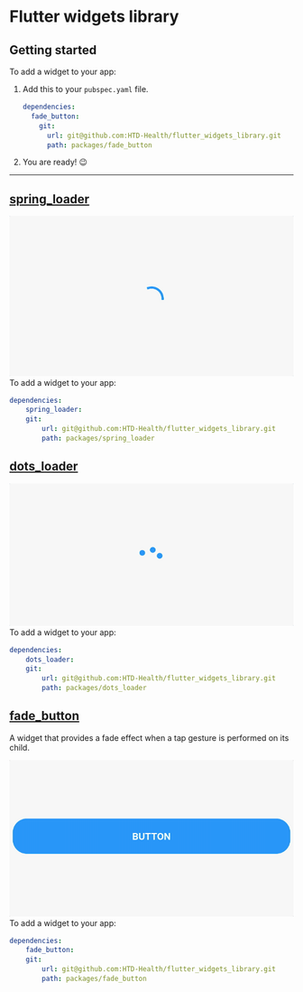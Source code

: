 # Flutter widgets library

## Getting started

To add a widget to your app:

1. Add this to your `pubspec.yaml` file.

    ```yaml
    dependencies:
      fade_button:
        git:
          url: git@github.com:HTD-Health/flutter_widgets_library.git
          path: packages/fade_button
    ```
2. You are ready! 😉

***
## [spring_loader](./packages/spring_loader)

![example](./packages/spring_loader/readme/example.gif)  
To add a widget to your app:
```yaml
dependencies:
    spring_loader:
    git:
        url: git@github.com:HTD-Health/flutter_widgets_library.git
        path: packages/spring_loader
```

## [dots_loader](./packages/dots_loader)

![example](./packages/dots_loader/readme/example.gif)  
To add a widget to your app:
```yaml
dependencies:
    dots_loader:
    git:
        url: git@github.com:HTD-Health/flutter_widgets_library.git
        path: packages/dots_loader
```

## [fade_button](./packages/fade_button)
A widget that provides a fade effect when a tap gesture is performed on its child.  

![example](./packages/fade_button/readme/example.gif)  
To add a widget to your app:
```yaml
dependencies:
    fade_button:
    git:
        url: git@github.com:HTD-Health/flutter_widgets_library.git
        path: packages/fade_button
```